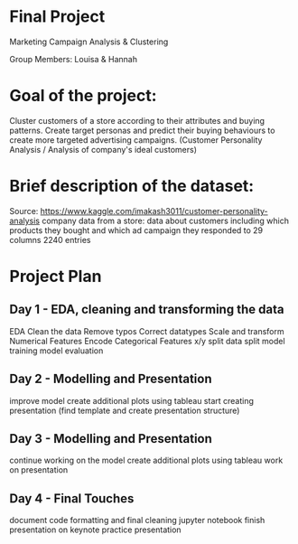 # Final Project
Marketing Campaign Analysis & Clustering  

Group Members: Louisa & Hannah

# Goal of the project:

Cluster customers of a store according to their attributes and buying patterns. Create target personas and predict their buying behaviours to create more targeted advertising campaigns.  (Customer Personality Analysis / Analysis of company's ideal customers)


# Brief description of the dataset:

Source: https://www.kaggle.com/imakash3011/customer-personality-analysis 
company data from a store: data about customers including which products they bought and which ad campaign they responded to 
29 columns 
2240 entries


# Project Plan


## Day 1 - EDA, cleaning and transforming the data

EDA
Clean the data
Remove typos 
Correct datatypes
Scale and transform Numerical Features
Encode Categorical Features
x/y split
data split
model training
model evaluation


## Day 2 - Modelling and Presentation

improve model
create additional plots using tableau
start creating presentation (find template and create presentation structure)


## Day 3 - Modelling and Presentation
 
continue working on the model
create additional plots using tableau
work on presentation


## Day 4 - Final Touches

document code
formatting and final cleaning jupyter notebook
finish presentation on keynote
practice presentation
